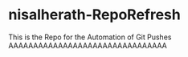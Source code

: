 # nisalherath-RepoRefresh
This is the Repo for the Automation of Git Pushes
AAAAAAAAAAAAAAAAAAAAAAAAAAAAAAAA